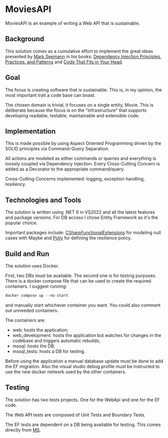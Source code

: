 # MoviesAPI

MoviesAPI is an example of writing a Web API that is sustainable.

## Background

This solution comes as a cumulative effort to implement the great ideas presented by [Mark Seemann](https://blog.ploeh.dk/about/) in his books: [Dependency Injection Principles, Practices, and Patterns](https://www.amazon.com/gp/product/B09783WN5C) and [Code That Fits in Your Head](https://www.amazon.com/gp/product/B09D2X43VX).

## Goal

The focus is creating software that is sustainable. This is, in my opinion, the most important trait a code base can boast.

The chosen domain is trivial, it focuses on a single entity, Movie. This is deliberate because the focus is on the "infrastructure" that supports developing readable, testable, maintainable and extensible code.

## Implementation

This is made possible by using Aspect Oriented Programming driven by the SOLID principles via Command-Query Separation.

All actions are modeled as either commands or queries and everything is loosely coupled via Dependency Injection. Every Cross-Cutting Concern is added as a Decorator to the appropriate command/query.

Cross-Cutting Concerns implemented: logging, exception handling, resiliency.

## Technologies and Tools

The solution is written using .NET 6 in VS2022 and all the latest features and package versions. For DB access I chose Entity Framework as it's the popular choice.

Important packages include: [CSharpFunctionalExtensions](https://github.com/vkhorikov/CSharpFunctionalExtensions) for modeling null cases with Maybe and [Polly](https://github.com/App-vNext/Polly) for defining the resilience policy.

## Build and Run

The solution uses Docker. 

First, two DBs must be available. The second one is for testing purposes. There is a docker compose file that can be used to create the required containers. I suggest running:
```csharp
docker compose up --no-start
```
and manually start whichever container you want. You could also comment out unneeded containers.

The containers are:
- web: hosts the application;
- web_development: hosts the application but watches for changes in the codebase and triggers automatic rebuilds;
- mssql: hosts the DB;
- mssql_tests: hosts a DB for testing.

Before using the application a manual database update must be done to add the EF migration. Also the visual studio debug profile must be instructed to use the new docker network used by the other containers.

## Testing

The solution has two tests projects. One for the WebApi and one for the EF code.

The Web API tests are composed of Unit Tests and Boundary Tests.

The EF tests are dependent on a DB being available for testing. This comes directly from [MS](https://docs.microsoft.com/en-us/ef/core/testing/). 
